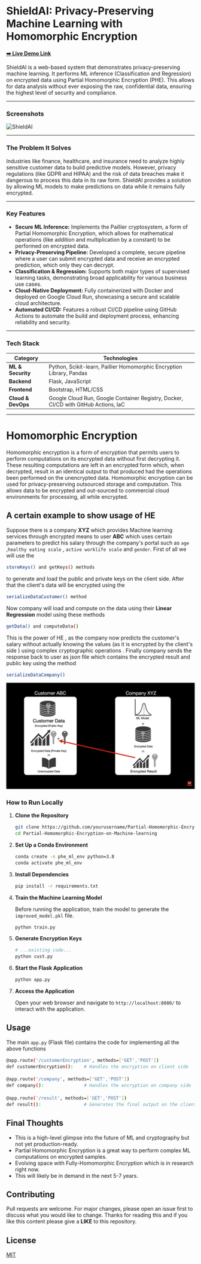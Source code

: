 # ShieldAI: Privacy-Preserving Machine Learning with Homomorphic Encryption

**[➡️ Live Demo Link](https://partial-homomorphic-encryption-156469903131.europe-west1.run.app/)**

ShieldAI is a web-based system that demonstrates privacy-preserving machine learning. It performs ML inference (Classification and Regression) on encrypted data using Partial Homomorphic Encryption (PHE). This allows for data analysis without ever exposing the raw, confidential data, ensuring the highest level of security and compliance.

---

### Screenshots
![ShieldAI](<img width="550" height="455" alt="Image" src="https://github.com/user-attachments/assets/16c5e422-85de-44f5-9389-88a9e61d906c" />)

---

### The Problem It Solves
Industries like finance, healthcare, and insurance need to analyze highly sensitive customer data to build predictive models. However, privacy regulations (like GDPR and HIPAA) and the risk of data breaches make it dangerous to process this data in its raw form. ShieldAI provides a solution by allowing ML models to make predictions on data while it remains fully encrypted.

---

### Key Features
- **Secure ML Inference:** Implements the Paillier cryptosystem, a form of Partial Homomorphic Encryption, which allows for mathematical operations (like addition and multiplication by a constant) to be performed on encrypted data.
- **Privacy-Preserving Pipeline:** Developed a complete, secure pipeline where a user can submit encrypted data and receive an encrypted prediction, which only they can decrypt.
- **Classification & Regression:** Supports both major types of supervised learning tasks, demonstrating broad applicability for various business use cases.
- **Cloud-Native Deployment:** Fully containerized with Docker and deployed on Google Cloud Run, showcasing a secure and scalable cloud architecture.
- **Automated CI/CD:** Features a robust CI/CD pipeline using GitHub Actions to automate the build and deployment process, enhancing reliability and security.

---

### Tech Stack

| Category              | Technologies                                                                          |
| --------------------- | ------------------------------------------------------------------------------------- |
| **ML & Security** | Python, Scikit-learn, Paillier Homomorphic Encryption Library, Pandas                 |
| **Backend** | Flask, JavaScript                                                                     |
| **Frontend** | Bootstrap, HTML/CSS                                                                   |
| **Cloud & DevOps** | Google Cloud Run, Google Container Registry, Docker, CI/CD with GitHub Actions, IaC   |

---

# Homomorphic Encryption
Homomorphic encryption is a form of encryption that permits users to perform computations on its encrypted data without first decrypting it. These resulting computations are left in an encrypted form which, when decrypted, result in an identical output to that produced had the operations been performed on the unencrypted data. Homomorphic encryption can be used for privacy-preserving outsourced storage and computation. This allows data to be encrypted and out-sourced to commercial cloud environments for processing, all while encrypted.

## A certain example to show usage of HE

Suppose there is a company **XYZ** which provides Machine learning services through encrypted means to user **ABC** which uses certain parameters to predict his salary through the company's portal such as `age` ,`healthy eating scale` , `active worklife scale` and `gender`. First of all we will use the 
```bash
storeKeys() and getKeys() methods
```  
to generate and load the public and private keys on the client side. After that the client's data will be encrypted using the
```bash
serializeDataCustomer() method
```  
Now company will load and compute on the data using their **Linear Regression** model using these methods
```bash
getData() and computeData()
```  
This is the power of HE , as the company now predicts the customer's salary without actually knowing the values  (as it is encrypted by the client's side ) using complex cryptographic operations .
Finally company sends the response back to user as json file which contains the encrypted result and public key using the method
```bash
serializeDataCompany()
``` 
![Architecture](./architecture.png)

### How to Run Locally

1. **Clone the Repository**
   
   ```bash
   git clone https://github.com/yourusername/Partial-Homomorphic-Encryption-on-Machine-learning.git
   cd Partial-Homomorphic-Encryption-on-Machine-learning
   ```

2. **Set Up a Conda Environment**
   
   ```bash
   conda create -n phe_ml_env python=3.8
   conda activate phe_ml_env
   ```

3. **Install Dependencies**
   
   ```bash
   pip install -r requirements.txt
   ```

4. **Train the Machine Learning Model**
   
   Before running the application, train the model to generate the `improved_model.pkl` file.
   
   ```bash
   python train.py
   ```

5. **Generate Encryption Keys**
   
   ```python
   # ...existing code...
   python cust.py
   ```

6. **Start the Flask Application**
   
   ```bash
   python app.py
   ```

7. **Access the Application**
   
   Open your web browser and navigate to `http://localhost:8080/` to interact with the application.

## Usage

The main `app.py` (Flask file) contains the code for implementing all the above functions
```bash
@app.route('/customerEncryption', methods=['GET','POST']) 
def customerEncryption():    # Handles the encryption on client side

@app.route('/company', methods=['GET','POST'])
def company():               # Handles the encryption on company side

@app.route('/result', methods=['GET','POST'])
def result():                # Generates the final output on the client side
```

## Final Thoughts
* This is a high-level glimpse into the future of ML and cryptography but not yet production-ready.
* Partial Homomorphic Encryption is a great way to perform complex ML computations on encrypted samples.
* Evolving space with Fully-Homomorphic Encryption which is in research right now.
* This will likely be in demand in the next 5-7 years.

## Contributing
Pull requests are welcome. For major changes, please open an issue first to discuss what you would like to change.
Thanks for reading this and if you like this content please give a **LIKE** to this repository.

## License
[MIT](https://choosealicense.com/licenses/mit/)
